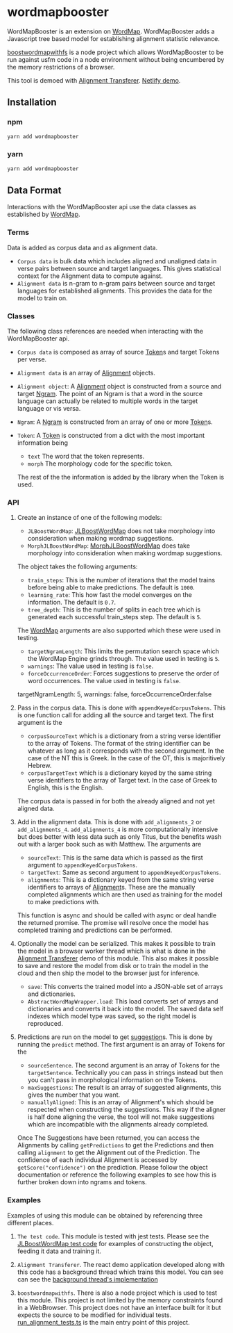# wordmapbooster
WordMapBooster is an extension on [WordMap](https://github.com/unfoldingWord/wordMAP).  WordMapBooster adds a Javascript tree based model for establishing alignment statistic relevance. 

[boostwordmapwithfs](https://github.com/JEdward7777/boostwordmapwithfs) is a node project which allows WordMapBooster to be run against usfm code in a node environment without being encumbered by the memory restrictions of a browser.

This tool is demoed with [Alignment Transferer](https://github.com/JEdward7777/alignment-transferer). [Netlify demo](https://alignment-transferer.netlify.app/).

## Installation

### npm
```bash
yarn add wordmapbooster
```

### yarn
```bash
yarn add wordmapbooster
```

## Data Format
Interactions with the WordMapBooster api use the data classes as established by [WordMap](https://github.com/unfoldingWord/wordMAP).

### Terms
Data is added as corpus data and as alignment data.  
* `Corpus data` is bulk data which includes aligned and unaligned data in verse pairs between source and target languages.  This gives statistical context for the Alignment data to compute against.
* `Alignment data` is n-gram to n-gram pairs between source and target languages for established alignments.  This provides the data for the model to train on.


### Classes
The following class references are needed when interacting with the WordMapBooster api.
* `Corpus data` is composed as array of source [Token](https://github.com/unfoldingWord/wordMAP-lexer/blob/develop/src/Token.ts)s and target Tokens per verse.

* `Alignment data` is an array of [Alignment](https://github.com/unfoldingWord/wordMAP/blob/master/src/core/Alignment.ts) objects.

* `Alignment object`: A [Alignment](https://github.com/unfoldingWord/wordMAP/blob/master/src/core/Alignment.ts) object is constructed from a source and target [Ngram](https://github.com/unfoldingWord/wordMAP/blob/master/src/core/Ngram.ts).  The point of an Ngram is that a word in the source language can actually be related to multiple words in the target language or vis versa.

* `Ngram`: A [Ngram](https://github.com/unfoldingWord/wordMAP/blob/master/src/core/Ngram.ts) is constructed from an array of one or more [Token](https://github.com/unfoldingWord/wordMAP-lexer/blob/develop/src/Token.ts)s.


* `Token`: A [Token](https://github.com/unfoldingWord/wordMAP-lexer/blob/develop/src/Token.ts) is constructed from a dict with the most important information being 
  - `text` The word that the token represents.
  - `morph` The morphology code for the specific token.

  The rest of the the information is added by the library when the Token is used.

### API
1. Create an instance of one of the following models:
    * `JLBoostWordMap`: [JLBoostWordMap](https://github.com/JEdward7777/wordmapbooster/blob/master/src/boostwordmap_tools.ts#L679) does not take morphology into consideration when making wordmap suggestions.  
    * `MorphJLBoostWordMap`: [MorphJLBoostWordMap](https://github.com/JEdward7777/wordmapbooster/blob/master/src/boostwordmap_tools.ts#L755) does take morphology into consideration when making wordmap suggestions.

    The object takes the following arguments:
    * `train_steps`:  This is the number of iterations that the model trains before being able to make predictions.  The default is `1000`.
    * `learning_rate`:  This how fast the model converges on the information.  The default is `0.7`.
    * `tree_depth`: This is the number of splits in each tree which is generated each successful train_steps step.  The default is `5`.

    The [WordMap](https://github.com/unfoldingWord/wordMAP/blob/master/src/core/WordMap.ts) arguments are also supported which these were used in testing.
    * `targetNgramLength`: This limits the permutation search space which the WordMap Engine grinds through.  The value used in testing is `5`.
    * `warnings`: The value used in testing is `false`.
    * `forceOccurrenceOrder`: Forces suggestions to preserve the order of word occurrences.  The value used in testing is `false`.

    targetNgramLength: 5, warnings: false, forceOccurrenceOrder:false

2. Pass in the corpus data.  This is done with `appendKeyedCorpusTokens`.  This is one function call for adding all the source and target text.  The first argument is the    
    * `corpusSourceText` which is a dictionary from a string verse identifier to the array of Tokens.  The format of the string identifier can be whatever as long as it corresponds with the second argument.  In the case of the NT this is Greek.  In the case of the OT, this is majoritively Hebrew.
    * `corpusTargetText` which is a dictionary keyed by the same string verse identifiers to the array of Target text.  In the case of Greek to English, this is the English.

    The corpus data is passed in for both the already aligned and not yet aligned data.

3. Add in the alignment data.  This is done with `add_alignments_2` or `add_alignments_4`.  `add_alignments_4` is more computationally intensive but does better with less data such as only Titus, but the benefits wash out with a larger book such as with Matthew.  The arguments are
    * `sourceText`: This is the same data which is passed as the first argument to `appendKeyedCorpusTokens`.
    * `targetText`: Same as second argument to `appendKeyedCorpusTokens`.
    * `alignments`: This is a dictionary keyed from the same string verse identifiers to arrays of [Alignment](https://github.com/unfoldingWord/wordMAP/blob/master/src/core/Alignment.ts)s.  These are the manually completed alignments which are then used as training for the model to make predictions with.

   This function is async and should be called with async or deal handle the returned promise.  The promise will resolve once the model has completed training and predictions can be performed.

4. Optionally the model can be serialized.  This makes it possible to train the model in a browser worker thread which is what is done in the [Alignment Transferer](https://github.com/JEdward7777/alignment-transferer/blob/master/src/workers/AlignmentTrainer.ts) demo of this module.  This also makes it possible to save and restore the model from disk or to train the model in the cloud and then ship the model to the browser just for inference.
    * `save`: This converts the trained model into a JSON-able set of arrays and dictionaries.
    * `AbstractWordMapWrapper.load`: This load converts set of arrays and dictionaries and converts it back into the model.  The saved data self indexes which model type was saved, so the right model is reproduced.

5. Predictions are run on the model to get [suggestion](https://github.com/unfoldingWord/wordMAP/blob/master/src/core/Suggestion.ts)s.  This is done by running the `predict` method.  The first argument is an array of Tokens for the  
    * `sourceSentence`.  The second argument is an array of Tokens for the `targetSentence`.  Technically you can pass in strings instead but then you can't pass in morphological information on the Tokens.
    * `maxSuggestions`: The result is an array of suggested alignments, this gives the number that you want.
    * `manuallyAligned`: This is an array of Alignment's which should be respected when constructing the suggestions.  This way if the aligner is half done aligning the verse, the tool will not make suggestions which are incompatible with the alignments already completed.

   Once The Suggestions have been returned, you can access the Alignments by calling `getPredictions` to get the Predictions and then calling `alignment` to get the Alignment out of the Prediction.  The confidence of each individual Alignment is accessed by `getScore("confidence")` on the prediction.  Please follow the object documentation or reference the following examples to see how this is further broken down into ngrams and tokens.

### Examples

Examples of using this module can be obtained by referencing three different places.

1. `The test code`.  This module is tested with jest tests.  Please see the [JLBoostWordMap test code](https://github.com/JEdward7777/wordmapbooster/blob/master/__tests__/boostwordmap_tools.test.ts) for examples of constructing the object, feeding it data and training it.

2. `Alignment Transferer`.  The react demo application developed along with this code has a background thread which trains this model.  You can see can see the [background thread's implementation](https://github.com/JEdward7777/alignment-transferer/blob/master/src/workers/AlignmentTrainer.ts)

3. `boostwordmapwithfs`.  There is also a node project which is used to test this module.  This project is not limited by the memory constraints found in a WebBrowser.  This project does not have an interface built for it but expects the source to be modified for individual tests.  [run_alignment_tests.ts](https://github.com/JEdward7777/boostwordmapwithfs/blob/master/dev_scripts/run_alignment_tests.ts) is the main entry point of this project.